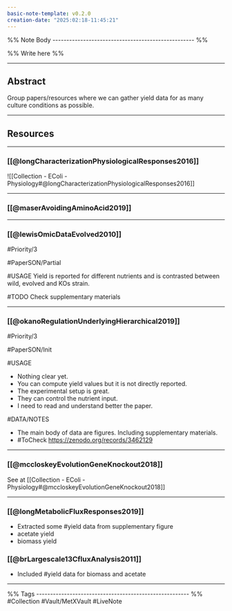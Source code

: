 ```yaml
---
basic-note-template: v0.2.0
creation-date: "2025:02:18-11:45:21"
---
```


%% Note Body --------------------------------------------------- %%

%% Write here %%

******
## Abstract

Group papers/resources where we can gather yield data for as many culture conditions as possible. 


******
## Resources


*** 
### [[@longCharacterizationPhysiologicalResponses2016]]

![[Collection - EColi - Physiology#@longCharacterizationPhysiologicalResponses2016]]

***
### [[@maserAvoidingAminoAcid2019]]

***
### [[@lewisOmicDataEvolved2010]]

#Priority/3 

#PaperSON/Partial

#USAGE
Yield is reported for different nutrients and is contrasted between wild, evolved and KOs strain. 

#TODO 
Check supplementary materials

***
### [[@okanoRegulationUnderlyingHierarchical2019]]

#Priority/3 

#PaperSON/Init

#USAGE 
- Nothing clear yet. 
- You can compute yield values but it is not directly reported.
- The experimental setup is great. 
- They can control the nutrient input. 
- I need to read and understand better the paper. 

#DATA/NOTES
- The main body of data are figures. Including supplementary materials. 
- #ToCheck  https://zenodo.org/records/3462129

***
### [[@mccloskeyEvolutionGeneKnockout2018]]

See at [[Collection - EColi - Physiology#@mccloskeyEvolutionGeneKnockout2018]]

***
### [[@longMetabolicFluxResponses2019]]

- Extracted some #yield data from supplementary figure
- acetate yield 
- biomass yield

### [[@brLargescale13CfluxAnalysis2011]]

- Included #yield data for biomass and acetate









***

%% Tags ------------------------------------------------------- %%
#Collection 
#Vault/MetXVault 
#LiveNote